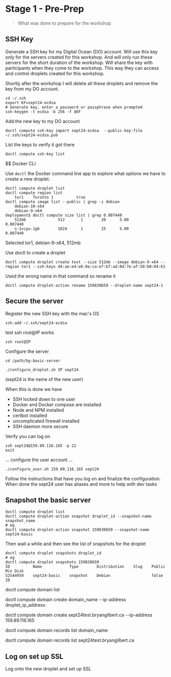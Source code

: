 # Stage 1 - Pre-Prep 
> What was done to prepare for the workshop

## SSH Key 

Generate a SSH key for my Digital Ocean (DO) account.  Will use this key only for the servers created for this workshop.
And will only run these servers for the short duration of the workshop.   Will share the key with participants when they
come to the workshop.  This way they can access and control droplets created for this workshop.

Shortly after the workshop I will delete all these droplets and remove the key from my DO account. 

```
cd ~/.ssh
export KF=sept24-ecdsa
# Generate key, enter a password or passphrase when prompted
ssh-keygen -t ecdsa -b 256 -f $KF
```

Add the new key to my DO account

    doctl compute ssh-key import sept24-ecdsa  --public-key-file ~/.ssh/sept24-ecdsa.pub

List the keys to verify it got there

    doctl compute ssh-key list


$$ Docker CLI

Use ```doctl``` the Docker command line app to explore what options we have to create a new droplet.

    doctl compute droplet list
    doctl compute region list
        tor1    Toronto 1          true
    doctl compute image list --public | grep -i debian
        debian-10-x64
        debian-9-x64
    deployment$ doctl compute size list | grep 0.007440
        512mb              512       1        20      5.00             0.007440
        s-1vcpu-1gb        1024      1        25      5.00             0.007440

Selected tor1, debian-9-x64, 512mb

Use doctl to create a droplet

    doctl compute droplet create test --size 512mb --image debian-9-x64 --region tor1 --ssh-keys d4:ae:e4:e6:8e:ca:ef:b7:ad:0d:7e:af:50:b0:04:61

Used the wrong name in that command so rename it

    doctl compute droplet-action rename 159830659 --droplet-name sept24-1

## Secure the server

Register the new SSH key with the mac's OS  

    ssh-add ~/.ssh/sept24-ecdsa

test ssh root@IP works

    ssh root@IP


Configure the server

    cd /path/bg-basic-server

    ./configure_droplet.sh IP sept24

(sept24 is the name of the new user)

When this is done we have 
  - SSH locked down to one user
  - Docker and Docker compose are installed
  - Node and NPM installed
  - certbot installed
  - uncomplicated firewall installed
  - SSH daemon more secure
  
Verify you can log on

    ssh sept24@159.89.116.165 -p 22
    exit

... configure the user account ...

    ./configure_user.sh 159.89.116.165 sept24

Follow the instructions that have you log on and finalize the configuration.  
When done the sept24 user has aliases and more to help with dev tasks

## Snapshot the basic server

    doctl compute droplet list
    doctl compute droplet-action snapshot droplet_id --snapshot-name snapshot_name
    # eg
    doctl compute droplet-action snapshot 159830659 --snapshot-name sept24-basic

Then wait a while and then see the list of snapshots for the droplet

    doctl compute droplet snapshots droplet_id
    # eg
    doctl compute droplet snapshots 159830659
    ID          Name            Type        Distribution    Slug    Public    Min Disk
    52544959    sept24-basic    snapshot    Debian                  false     20



doctl compute domain list

doctl compute domain create domain_name --ip-address droplet_ip_address

doctl compute domain create sept24test.bryangilbert.ca --ip-address 159.89.116.165


doctl compute domain records list domain_name

doctl compute domain records list sept24test.bryangilbert.ca


## Log on set up SSL
Log onto the new droplet and set up SSL




[checked]: ../images/checked-20.png "checked"
[unchecked]: ../images/unchecked-20.png "unchecked"
